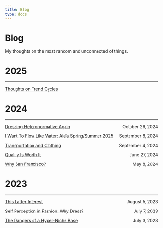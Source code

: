 ```yaml
---
title: Blog
type: docs
---
```


# Blog

My thoughts on the most random and unconnected of things.  

# 2025
___
[Thoughts on Trend Cycles](./trend_cycle_thoughts/)

# 2024
___
[Dressing Heteronormative Again](./dressing_heteronotmative_again/) <span style="float: right">October 26, 2024</span>

[I Want To Flow Like Water: Alaïa Spring/Summer 2025](./alaia_ss_25/) <span style="float: right">September 8, 2024</span>

[Transportation and Clothing](./transportation_and_clothing/) <span style="float: right">September 4, 2024</span>

[Quality Is Worth It](./quality_is_worth_it/) <span style="float: right">June 27, 2024</span>

[Why San Francisco?](./why_san_francisco/) <span style="float: right">May 8, 2024</span>

# 2023
___
[This Latter Interest](./this_latter_interest) <span style="float: right">August 5, 2023</span>

[Self Perception in Fashion: Why Dress?](./self_perception_in_fashion) <span style="float: right">July 7, 2023</span>

[The Dangers of a Hyper-Niche Base](./thedangersofahypernichebase) <span style="float: right">July 3, 2023</span>

